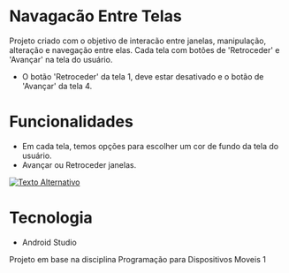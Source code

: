 # Navagacão Entre Telas

Projeto criado com o objetivo de interacão entre janelas, manipulação, alteração e navegação entre elas. Cada tela com botões de 'Retroceder' e 'Avançar' na tela do usuário.
- O botão 'Retroceder' da tela 1, deve estar desativado e o botão de 'Avançar' da tela 4.

# Funcionalidades
- Em cada tela, temos opções para escolher um cor de fundo da tela do usuário.
- Avançar ou Retroceder janelas.

[![Texto Alternativo](https://github.com/DaveBrito/NavagacaoAPP/raw/main/assets/113936762/4a5ba6d3-7ce3-467f-bafe-58918c029f17.png?raw=true&s=200)](https://github.com/DaveBrito/NavagacaoAPP/raw/main/assets/113936762/4a5ba6d3-7ce3-467f-bafe-58918c029f17.png)






# Tecnologia
- Android Studio

Projeto em base na disciplina Programação para Dispositivos Moveis 1
